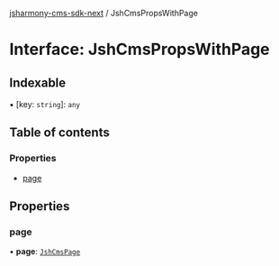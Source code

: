 [jsharmony-cms-sdk-next](../README.md) / JshCmsPropsWithPage

# Interface: JshCmsPropsWithPage

## Indexable

▪ [key: `string`]: `any`

## Table of contents

### Properties

- [page](JshCmsPropsWithPage.md#page)

## Properties

### page

• **page**: [`JshCmsPage`](../classes/JshCmsPage.md)
